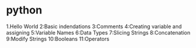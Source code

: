 # python
1.Hello World
2:Basic indendations
3:Comments
4:Creating variable and assigning
5:Variable Names
6:Data Types
7:Slicing Strings
8:Concatenation
9:Modify Strings
10:Booleans
11:Operators
